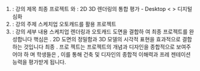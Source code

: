 1) : 강의 제목 최종 프로젝트 와 : 2D 3D 렌더링의 통합 평가 - Desktop
< > 디지털 심화
2) : 강의 주제 스케치업 오토캐드를 활용 프로젝트
3) : 강의 세부 내용 스케치업 렌더링과 오토캐드 도면을 결합하
여 최종 프로젝트를 완성합니다 핵심은 . 2D 도면의 정밀함과 3D
모델의 시각적 표현을 효과적으로 결합하는 것입니다 최종 . 프로
젝트는 프로젝트의 개념과 디자인을 종합적으로 보여주어야 하
며 학생들은 , 이를 통해 건축 및 디자인의 종합적 이해력과 프레
젠테이션 능력을 평가받게 됩니다.
